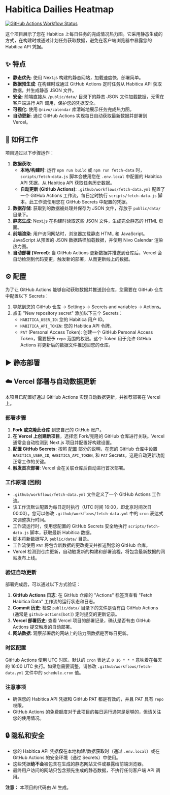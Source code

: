 # Habitica Dailies Heatmap

[![GitHub Actions Workflow Status](https://img.shields.io/github/actions/workflow/status/your-github-username/habitica-heatmap/fetch-data.yml?branch=main)](https://github.com/your-github-username/habitica-heatmap/actions/workflows/fetch-data.yml)

这个项目展示了您在 Habitica 上每日任务的完成情况热力图。它采用静态生成的方式，在构建时或通过计划任务获取数据，避免在客户端浏览器中暴露您的 Habitica API 凭据。

## ✨ 特点

-   **静态优先**: 使用 Next.js 构建的静态网站，加载速度快，部署简单。
-   **数据预生成**: 在构建时或通过 GitHub Actions 定时任务从 Habitica API 获取数据，并生成静态 JSON 文件。
-   **安全**: 前端直接从 `/public/data/` 目录下的静态 JSON 文件加载数据，无需在客户端进行 API 调用，保护您的凭据安全。
-   **可视化**: 使用 `@nivo/calendar` 库清晰地展示任务完成热力图。
-   **自动更新**: 通过 GitHub Actions 实现每日自动获取最新数据并部署到 Vercel。

## 🚀 如何工作

项目通过以下步骤运作：

1.  **数据获取**:
    *   **本地/构建时**: 运行 `npm run build` 或 `npm run fetch-data` 时，`scripts/fetch-data.js` 脚本会使用您在 `.env.local` 中配置的 Habitica API 凭据，从 Habitica API 获取任务历史数据。
    *   **自动更新 (GitHub Actions)**: `.github/workflows/fetch-data.yml` 配置了一个 GitHub Actions 工作流，每日定时执行 `scripts/fetch-data.js` 脚本。此工作流使用您在 GitHub Secrets 中配置的凭据。
2.  **数据存储**: 获取到的数据被处理并保存为 JSON 文件，存放于 `public/data/` 目录下。
3.  **静态生成**: Next.js 在构建时读取这些 JSON 文件，生成完全静态的 HTML 页面。
4.  **前端渲染**: 用户访问网站时，浏览器加载静态 HTML 和 JavaScript。JavaScript 从预置的 JSON 数据路径加载数据，并使用 Nivo Calendar 渲染热力图。
5.  **自动部署 (Vercel)**: 当 GitHub Actions 更新数据并推送到仓库后，Vercel 会自动检测到代码变更，触发新的部署，从而更新线上的数据。


## ⚙️ 配置

为了让 GitHub Actions 能够自动获取数据并推送到仓库，您需要在 GitHub 仓库中配置以下 Secrets：

1.  导航到您的 GitHub 仓库 -> Settings -> Secrets and variables -> Actions。
2.  点击 "New repository secret" 添加以下三个 Secrets：
    *   `HABITICA_USER_ID`: 您的 Habitica 用户 ID。
    *   `HABITICA_API_TOKEN`: 您的 Habitica API 令牌。
    *   `PAT` (Personal Access Token): 创建一个 GitHub Personal Access Token，需要授予 `repo` 范围的权限。这个 Token 用于允许 GitHub Actions 将更新后的数据文件推送回您的仓库。

## ▶️ 静态部署

## ☁️ Vercel 部署与自动数据更新

本项目已配置好通过 GitHub Actions 实现自动数据更新，并推荐部署在 Vercel 上。

### 部署步骤

1.  **Fork 或克隆此仓库** 到您自己的 GitHub 账户。
2.  **在 Vercel 上创建新项目**，选择您 Fork/克隆的 GitHub 仓库进行关联。Vercel 通常会自动检测到 Next.js 项目并配置好构建设置。
3.  **配置 GitHub Secrets**: 按照 [配置](#vercel-部署与自动更新) 部分的说明，在您的 GitHub 仓库中设置 `HABITICA_USER_ID`, `HABITICA_API_TOKEN`, 和 `PAT` Secrets。这是自动更新功能正常工作的关键。
4.  **触发首次部署**: Vercel 会在关联仓库后自动进行首次部署。

### 工作原理 (回顾)

-   `.github/workflows/fetch-data.yml` 文件定义了一个 GitHub Actions 工作流。
-   该工作流默认配置为每日定时执行（UTC 时间 16:00，即北京时间次日 00:00）。您可以修改 `.github/workflows/fetch-data.yml` 中的 `cron` 表达式来调整执行时间。
-   工作流运行时，使用您配置的 GitHub Secrets 安全地执行 `scripts/fetch-data.js` 脚本，获取最新 Habitica 数据。
-   脚本将新数据写入 `public/data/` 目录。
-   工作流使用 `PAT` 将包含新数据的更改提交并推送到您的 GitHub 仓库。
-   Vercel 检测到仓库更新，自动触发新的构建和部署流程，将包含最新数据的网站发布上线。

### 验证自动更新

部署完成后，可以通过以下方式验证：

1.  **GitHub Actions 日志**: 在 GitHub 仓库的 "Actions" 标签页查看 "Fetch Habitica Data" 工作流的运行状态和日志。
2.  **Commit 历史**: 检查 `public/data/` 目录下的文件是否有由 GitHub Actions (通常是 `github-actions[bot]`) 定时提交的更新记录。
3.  **Vercel 部署历史**: 查看 Vercel 项目的部署记录，确认是否有由 GitHub Actions 提交触发的自动部署。
4.  **网站数据**: 观察部署后的网站上的热力图数据是否每日更新。

### 时区配置

GitHub Actions 使用 UTC 时区。默认的 `cron` 表达式 `0 16 * * *` 意味着在每天的 16:00 UTC 执行。如果您需要调整，请修改 `.github/workflows/fetch-data.yml` 文件中的 `schedule.cron` 值。

### 注意事项

-   确保您的 Habitica API 凭据和 GitHub PAT 都是有效的，并且 PAT 具有 `repo` 权限。
-   GitHub Actions 的免费额度对于此项目的每日运行通常是足够的，但请关注您的使用情况。

## 🔒 隐私和安全

-   您的 Habitica API 凭据**仅**在本地构建/数据获取时（通过 `.env.local`）或在 GitHub Actions 的安全环境（通过 Secrets）中使用。
-   这些凭据**绝不会**被包含在生成的静态网站文件或暴露给前端浏览器。
-   最终用户访问的网站只包含预先生成的静态数据，不执行任何客户端 API 调用。


**注意：** 本项目的代码由 AI 生成。